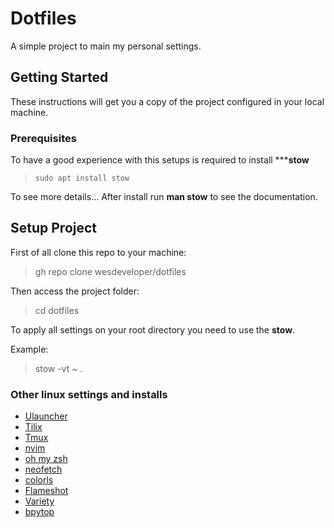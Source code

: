 # Dotfiles

A simple project to main my personal settings.

## Getting Started

These instructions will get you a copy of the project configured in your local machine.

### Prerequisites

To have a good experience with this setups is required to install *****stow**
> `sudo apt install stow`

To see more details... After install run **man stow** to see the documentation.

## Setup Project

First of all clone this repo to your machine:
> gh repo clone wesdeveloper/dotfiles

Then access the project folder:
> cd dotfiles

To apply all settings on your root directory you need to use the **stow**.

Example:
> stow -vt ~ .

### Other linux settings and installs

* [Ulauncher](https://ulauncher.io/)
* [Tilix](https://gnunn1.github.io/tilix-web/)
* [Tmux](https://github.com/tmux/tmux/wiki)
* [nvim](https://github.com/neovim/neovim)
* [oh my zsh](https://github.com/ohmyzsh/ohmyzsh)
* [neofetch](https://github.com/dylanaraps/neofetch)
* [colorls](https://github.com/athityakumar/colorls)
* [Flameshot](https://github.com/flameshot-org/flameshot)
* [Variety](https://github.com/varietywalls/variety)
* [bpytop](https://github.com/aristocratos/bpytop)

